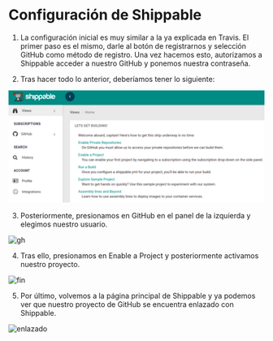 # Configuración de Shippable

1. La configuración inicial es muy similar a la ya explicada en Travis. El primer paso es el mismo, darle al botón de registrarnos y selección GitHub como método de registro. Una vez hacemos esto, autorizamos a Shippable acceder a nuestro GitHub y ponemos nuestra contraseña.

2. Tras hacer todo lo anterior, deberíamos tener lo siguiente:

![inicio](docs/img/shippable/inicio.png)

3. Posteriormente, presionamos en GitHub en el panel de la izquierda y elegimos nuestro usuario.

![gh](https://github.com/joseegc10/get-match/docs/img/shippable/gh.png)

4. Tras ello, presionamos en Enable a Project y posteriormente activamos nuestro proyecto.
 
![fin](https://raw.githubusercontent.com/joseegc10/get-match/master/docs/img/shippable/fin.png)

5. Por último, volvemos a la página principal de Shippable y ya podemos ver que nuestro proyecto de GitHub se encuentra enlazado con Shippable.

![enlazado](https://github.com/joseegc10/get-match/tree/master/docs/img/shippable/enlazado.png)